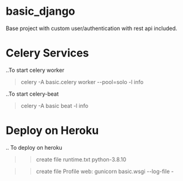 # basic_django
Base project with custom user/authentication with rest api included.


# Celery Services
..To start celery worker
> celery -A basic.celery worker --pool=solo -l info

..To start celery-beat
> celery -A basic beat -l info


# Deploy on Heroku
.. To deploy on heroku
>> create file runtime.txt
> python-3.8.10

>> create file Profile
> web: gunicorn basic.wsgi --log-file -
